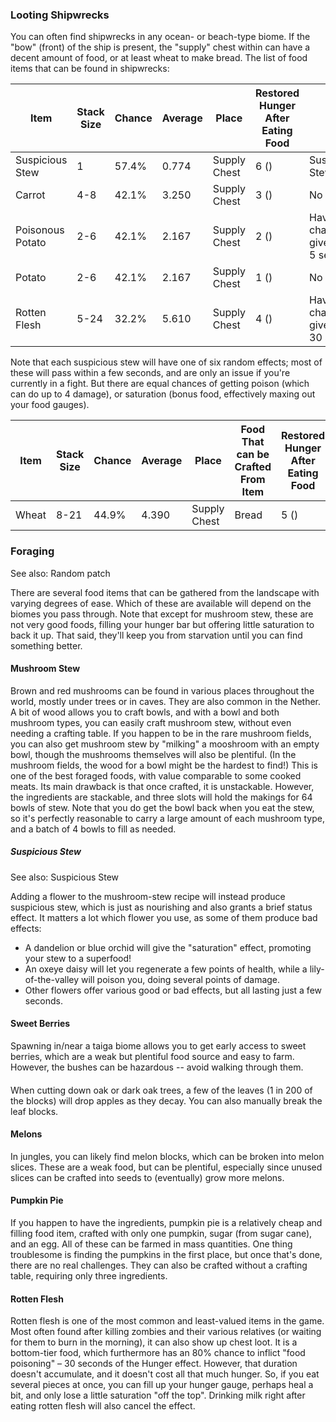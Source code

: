 ### Looting Shipwrecks
You can often find shipwrecks  in any ocean- or beach-type biome.  If the "bow" (front) of the ship is present, the "supply" chest within can have a decent amount of food, or at least wheat to make bread.  The list of food items that can be found in shipwrecks:

| Item             | Stack Size | Chance | Average | Place        | Restored Hunger After Eating Food | Effects                                      |
|------------------|------------|--------|---------|--------------|-----------------------------------|----------------------------------------------|
| Suspicious Stew  | 1          | 57.4%  | 0.774   | Supply Chest | 6 ()                              | Suspicious Stew/Effects                      |
| Carrot           | 4-8        | 42.1%  | 3.250   | Supply Chest | 3 ()                              | No                                           |
| Poisonous Potato | 2-6        | 42.1%  | 2.167   | Supply Chest | 2 ()                              | Have 60% chance to givePoisonfor 5 seconds.  |
| Potato           | 2-6        | 42.1%  | 2.167   | Supply Chest | 1 ()                              | No                                           |
| Rotten Flesh     | 5-24       | 32.2%  | 5.610   | Supply Chest | 4 ()                              | Have 80% chance to giveHungerfor 30 seconds. |

Note that each suspicious stew will have one of six random effects; most of these will pass within a few seconds, and are only an issue if you're currently in a fight.  But there are equal chances of getting poison (which can do up to 4 damage), or saturation (bonus food, effectively maxing out your food gauges).

| Item  | Stack Size | Chance | Average | Place        | Food That can be Crafted From Item | Restored Hunger After Eating Food |
|-------|------------|--------|---------|--------------|------------------------------------|-----------------------------------|
| Wheat | 8-21       | 44.9%  | 4.390   | Supply Chest | Bread                              | 5 ()                              |

### Foraging
See also: Random patch

There are several food items that can be gathered from the landscape with varying degrees of ease.  Which of these are available will depend on the biomes you pass through.  Note that except for mushroom stew, these are not very good foods, filling your hunger bar but offering little saturation to back it up.  That said, they'll keep you from starvation until you can find something better.

#### Mushroom Stew
Brown and red mushrooms can be found in various places throughout the world, mostly under trees or in caves.  They are also common in the Nether.  A bit of wood allows you to craft bowls, and with a bowl and both mushroom types, you can easily craft mushroom stew, without even needing a crafting table.   If you happen to be in the rare mushroom fields, you can also get mushroom stew by "milking" a mooshroom with an empty bowl, though the mushrooms themselves will also be plentiful.  (In the mushroom fields, the wood for a bowl might be the hardest to find!)  This is one of the best foraged foods, with value comparable to some cooked meats.  Its main drawback is that once crafted, it is unstackable.   However, the ingredients are stackable, and three slots will hold the makings for 64 bowls of stew.  Note that you do get the bowl back when you eat the stew, so it's perfectly reasonable to carry a large amount of each mushroom type, and a batch of 4 bowls to fill as needed. 

##### Suspicious Stew
See also: Suspicious Stew

Adding a flower to the mushroom-stew recipe will instead produce suspicious stew, which is just as nourishing and also grants a brief status effect.  It matters a lot which flower you use, as some of them produce bad effects:

- A dandelion or blue orchid will give the "saturation" effect, promoting your stew to a superfood!
- An oxeye daisy will let you regenerate a few points of health, while a lily-of-the-valley will poison you, doing several points of damage.
- Other flowers offer various good or bad effects, but all lasting just a few seconds.

#### Sweet Berries
Spawning in/near a taiga biome allows you to get early access to sweet berries, which are a weak but plentiful food source and easy to farm.  However, the bushes can be hazardous -- avoid walking through them.

#### 
When cutting down oak or dark oak trees, a few of the leaves (1 in 200 of the blocks) will drop apples as they decay.  You can also manually break the leaf blocks.

#### Melons
In jungles, you can likely find melon blocks, which can be broken into melon slices.  These are a weak food, but can be plentiful, especially since unused slices can be crafted into seeds to (eventually) grow more melons.

#### Pumpkin Pie
If you happen to have the ingredients, pumpkin pie is a relatively cheap and filling food item, crafted with only one pumpkin, sugar (from sugar cane), and an egg.  All of these can be farmed in mass quantities. One thing troublesome is finding the pumpkins in the first place, but once that's done, there are no real challenges. They can also be crafted without a crafting table, requiring only three ingredients.

#### Rotten Flesh
Rotten flesh is one of the most common and least-valued items in the game. Most often found after killing zombies and their various relatives (or waiting for them to burn in the morning), it can also show up chest loot.  It is a bottom-tier food, which furthermore has an 80% chance to inflict "food poisoning" – 30 seconds of the Hunger effect. However, that duration doesn't accumulate, and it doesn't cost all that much hunger. So, if you eat several pieces at once, you can fill up your hunger gauge, perhaps heal a bit, and only lose a little saturation "off the top". Drinking milk right after eating rotten flesh will also cancel the effect.



